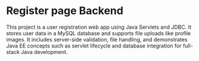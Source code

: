# Register page Backend
This project is a user registration web app using Java Servlets and JDBC. It stores user data in a MySQL database and supports file uploads like profile images. It includes server-side validation, file handling, and demonstrates Java EE concepts such as servlet lifecycle and database integration for full-stack Java development.

